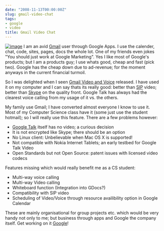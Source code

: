 ```yaml
---
date: "2008-11-13T00:00:00Z"
slug: gmail-video-chat
tags:
- google
- video
title: Gmail Video Chat
---
```


[![image](http://3.bp.blogspot.com/_JE4qNpFW6Yk/SRkwSMYD_aI/AAAAAAAAAJ8/gsDJdA4WBgY/s200/video_chat.png)](http://3.bp.blogspot.com/_JE4qNpFW6Yk/SRkwSMYD_aI/AAAAAAAAAJ8/gsDJdA4WBgY/s1600/video_chat.png)
I am an avid [Gmail](http://mail.google.com/) user through Google Apps.
I use the calender, chat, code, sites, pages, docs the whole lot. One of
my friends even jokes "You should just work at Google Marketing". Yes I
like most of Google's products; but I am a products guy; I use whats
good, cheap and fast (pick two). Google has the cheap down due to
ad-revenue; for the moment anyways in the current financial turmoil.  
  
So I was delighted when I seen [Gmail Video and
Voice](http://gmailblog.blogspot.com/2008/11/say-hello-to-gmail-voice-and-video-chat.html)
released. I have used it on my computer and I can say thats its really
good: better than
[SIP](http://en.wikipedia.org/wiki/Session_Initiation_Protocol) video;
better than [Skype](http://www.skype.com/intl/en/) on the quality front.
Google Talk has always had the clearest voice calling from my usage of
it vs. the others.  
  
My family use Gmail; I have converted almost everyone I know to use it.
Most of my Computer Science class have it (some just use the student
hotmail); so I will really use this feature. There are a few problems
however:  
-   [Google Talk](http://www.google.com/talk/) itself has no video; a
    curious decision
-   It is not encrypted like Skype; there should be an option
-   No Linux client: Unbelievable when Mac OS X is supported!
-   Not compatible with Nokia Internet Tablets; an early testbed for
    Google Talk Video
-   Open Standards but not Open Source: patent issues with licensed
    video codecs   

Features missing which would really benefit me as a CS student:  
-   Multi-way voice calling
-   Multi-way Video calling
-   Whiteboard function (Integration into GDocs?)  
-   Compatibility with SIP video
-   Scheduling of Video/Voice through resource availibility option in
    Google Calendar

These are mainly organisational for group projects etc. which would be
very handy not only to me; but business through apps and Google the
company itself. Get working on it [Google](http://www.google.ie/)!